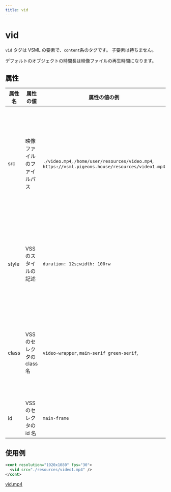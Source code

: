 ```yaml
---
title: vid
---
```


# vid

`vid` タグは VSML の要素で、`content`系のタグです。 子要素は持ちません。

デフォルトのオブジェクトの時間長は映像ファイルの再生時間になります。

## 属性

| 属性名 | 属性の値                   | 属性の値の例                                                                                       | 備考                                                         |
| ------ | -------------------------- | -------------------------------------------------------------------------------------------------- | ------------------------------------------------------------ |
| src    | 映像ファイルのファイルパス | `./video.mp4`, `/home/user/resources/video.mp4`, `https://vsml.pigeons.house/resources/video1.mp4` | ファイルパスは相対パス、絶対パスどちらでも良い。URL でも可。 |
| style  | VSS のスタイルの記述       | `duration: 12s;width: 100rw`                                                                       | 複数のスタイルを記述する場合は `;` で分割する。              |
| class  | VSS のセレクタの class 名  | `video-wrapper`, `main-serif green-serif`,                                                         | 複数の class 名を付与する場合はスペースで区切る              |
| id     | VSS のセレクタの id 名     | `main-frame`                                                                                       |                                                              |

## 使用例

```xml
<cont resolution="1920x1080" fps="30">
  <vid src="./resources/video1.mp4" />
</cont>
```

[vid.mp4](/videos/vid.mp4)
